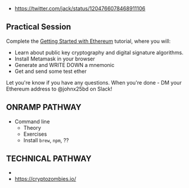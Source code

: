 

- https://twitter.com/jack/status/1204766078468911106


## Practical Session

Complete the [Getting Started with Ethereum](https://observablehq.com/@johnx25bd/getting-started-with-ethereum) tutorial, where you will:
- Learn about public key cryptography and digital signature algorithms.
- Install Metamask in your browser
- Generate and WRITE DOWN a mnemonic
- Get and send some test ether

Let you're know if you have any questions. When you're done - DM your Ethereum address to @johnx25bd on Slack!

## ONRAMP PATHWAY

- Command line
    - Theory
    - Exercises
    - Install `brew`, `npm`, ??

## TECHNICAL PATHWAY

- 
- https://cryptozombies.io/

